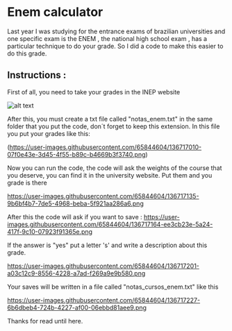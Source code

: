# Enem calculator
Last year I was studying for the entrance exams of brazilian universities and one specific exam is the ENEM , the national high school exam , has a particular technique to do your grade. So I did a code to make this easier to do this grade.

## Instructions :

First of all, you need to take your grades in the INEP website

![alt text](https://user-images.githubusercontent.com/65844604/136717077-346a105c-4bbc-4f58-a06c-470db178142e.png)

After this, you must create a txt file called "notas_enem.txt" in the same folder that you put the code, don´t forget to keep this extension. In this file you put your grades like this:

(https://user-images.githubusercontent.com/65844604/136717010-07f0e43e-3d45-4f55-b89c-b4669b3f3740.png)

Now you can run the code, the code will ask the weights of the course that you deserve, you can find it in the university website.
Put them and you grade is there

https://user-images.githubusercontent.com/65844604/136717135-9b6bf4b7-7de5-4968-beba-5f921aa286a6.png

After this the code will ask if you want to save :
https://user-images.githubusercontent.com/65844604/136717164-ee3cb23e-5a24-417f-9c10-07923f91365e.png

If the answer is "yes" put a letter 's' and write a description about this grade.

https://user-images.githubusercontent.com/65844604/136717201-a03c12c9-8556-4228-a7ad-f269a9e9b580.png

Your saves will be written in a file called "notas_cursos_enem.txt" like this

https://user-images.githubusercontent.com/65844604/136717227-6b6dbeb4-724b-4227-af00-06ebbd81aee9.png

Thanks for read until here.


